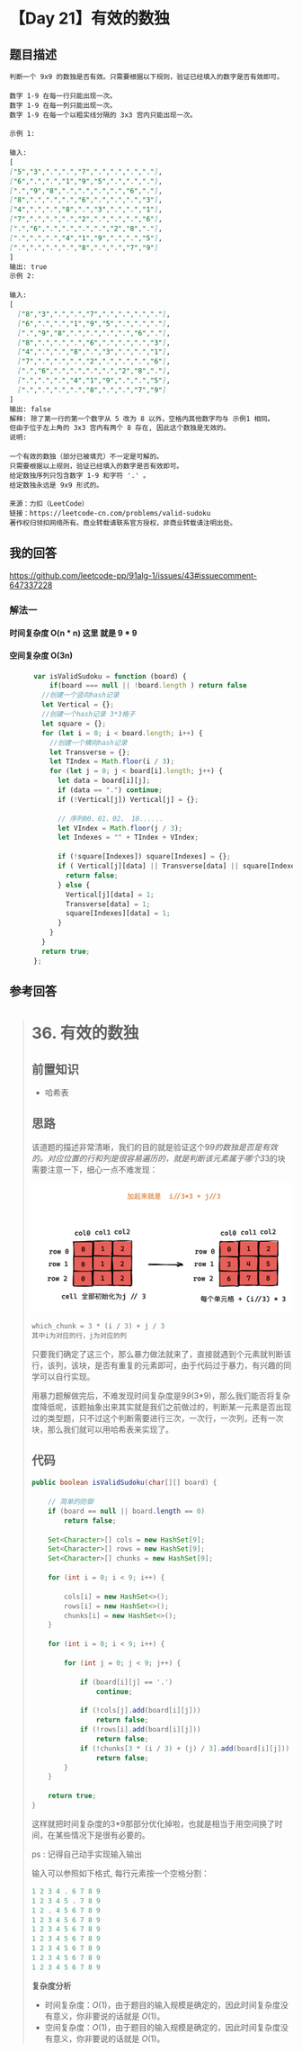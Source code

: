 # 【Day 21】有效的数独

## 题目描述

```markdown
判断一个 9x9 的数独是否有效。只需要根据以下规则，验证已经填入的数字是否有效即可。

数字 1-9 在每一行只能出现一次。
数字 1-9 在每一列只能出现一次。
数字 1-9 在每一个以粗实线分隔的 3x3 宫内只能出现一次。

示例 1:

输入:
[
["5","3",".",".","7",".",".",".","."],
["6",".",".","1","9","5",".",".","."],
[".","9","8",".",".",".",".","6","."],
["8",".",".",".","6",".",".",".","3"],
["4",".",".","8",".","3",".",".","1"],
["7",".",".",".","2",".",".",".","6"],
[".","6",".",".",".",".","2","8","."],
[".",".",".","4","1","9",".",".","5"],
[".",".",".",".","8",".",".","7","9"]
]
输出: true
示例 2:

输入:
[
  ["8","3",".",".","7",".",".",".","."],
  ["6",".",".","1","9","5",".",".","."],
  [".","9","8",".",".",".",".","6","."],
  ["8",".",".",".","6",".",".",".","3"],
  ["4",".",".","8",".","3",".",".","1"],
  ["7",".",".",".","2",".",".",".","6"],
  [".","6",".",".",".",".","2","8","."],
  [".",".",".","4","1","9",".",".","5"],
  [".",".",".",".","8",".",".","7","9"]
]
输出: false
解释: 除了第一行的第一个数字从 5 改为 8 以外，空格内其他数字均与 示例1 相同。
但由于位于左上角的 3x3 宫内有两个 8 存在, 因此这个数独是无效的。
说明:

一个有效的数独（部分已被填充）不一定是可解的。
只需要根据以上规则，验证已经填入的数字是否有效即可。
给定数独序列只包含数字 1-9 和字符 '.' 。
给定数独永远是 9x9 形式的。

来源：力扣（LeetCode）
链接：https://leetcode-cn.com/problems/valid-sudoku
著作权归领扣网络所有。商业转载请联系官方授权，非商业转载请注明出处。
```

## 我的回答

https://github.com/leetcode-pp/91alg-1/issues/43#issuecomment-647337228

### 解法一

#### 时间复杂度 O(n * n) 这里 就是  9 *  9

#### 空间复杂度 O(3n) 

```js
      var isValidSudoku = function (board) {
          if(board === null || !board.length ) return false
        //创建一个竖向hash记录
        let Vertical = {};
        //创建一个hash记录 3*3格子
        let square = {};
        for (let i = 0; i < board.length; i++) {
          //创建一个横向hash记录
          let Transverse = {};
          let TIndex = Math.floor(i / 3);
          for (let j = 0; j < board[i].length; j++) {
            let data = board[i][j];
            if (data == ".") continue;
            if (!Vertical[j]) Vertical[j] = {};
            
            // 序列00、01、02、 10......
            let VIndex = Math.floor(j / 3);
            let Indexes = "" + TIndex + VIndex;

            if (!square[Indexes]) square[Indexes] = {};
            if ( Vertical[j][data] || Transverse[data] || square[Indexes][data] ) {
              return false;
            } else {
              Vertical[j][data] = 1;
              Transverse[data] = 1;
              square[Indexes][data] = 1;
            }
          }
        }
        return true;
      };
```



## 参考回答

> # 36. 有效的数独
> ## 前置知识
> * 哈希表
>
> ## 思路
> 该道题的描述非常清晰，我们的目的就是验证这个9*9的数独是否是有效的。对应位置的行和列是很容易遍历的，就是判断该元素属于哪个3*3的块需要注意一下，细心一点不难发现：
>
> ![image](../.vuepress/public/85226284-51e6b180-b409-11ea-946f-4722142fe5e4.png)
>
> ```java
> which_chunk = 3 * (i / 3) + j / 3
> 其中i为对应的行，j为对应的列
> ```
>
> 只要我们确定了这三个，那么暴力做法就来了，直接就遇到个元素就判断该行，该列，该块，是否有重复的元素即可，由于代码过于暴力，有兴趣的同学可以自行实现。
>
> 用暴力题解做完后，不难发现时间复杂度是9*9*(3*9)，那么我们能否将复杂度降低呢，该题抽象出来其实就是我们之前做过的，判断某一元素是否出现过的类型题，只不过这个判断需要进行三次，一次行，一次列，还有一次块，那么我们就可以用哈希表来实现了。
>
> ## 代码
> ```java
> public boolean isValidSudoku(char[][] board) {
>         
>     // 简单的防御
>     if (board == null || board.length == 0)
>         return false;
>         
>     Set<Character>[] cols = new HashSet[9];
>     Set<Character>[] rows = new HashSet[9];
>     Set<Character>[] chunks = new HashSet[9];
>     
>     for (int i = 0; i < 9; i++) {
>         
>         cols[i] = new HashSet<>();
>         rows[i] = new HashSet<>();
>         chunks[i] = new HashSet<>();
>     }
>     
>     for (int i = 0; i < 9; i++) {
>         
>         for (int j = 0; j < 9; j++) {
>             
>             if (board[i][j] == '.')
>                 continue;
>             
>             if (!cols[j].add(board[i][j]))
>                 return false;
>             if (!rows[i].add(board[i][j]))
>                 return false;
>             if (!chunks[3 * (i / 3) + (j) / 3].add(board[i][j]))
>                 return false;
>         }
>     }
>     
>     return true;
> }
> ```
>
> 这样就把时间复杂度的3*9那部分优化掉啦，也就是相当于用空间换了时间，在某些情况下是很有必要的。
>
> ps : 记得自己动手实现输入输出
>
> 输入可以参照如下格式, 每行元素按一个空格分割：
>
> ```java
> 1 2 3 4 . 6 7 8 9
> 1 2 3 4 5 . 7 8 9
> 1 2 . 4 5 6 7 8 9
> 1 2 3 4 5 6 7 8 9
> 1 2 3 4 5 6 7 8 9
> 1 2 3 4 5 6 7 8 9
> 1 2 3 4 5 6 7 8 9
> 1 2 3 4 5 6 7 8 9
> 1 2 3 4 5 6 7 8 9
> ```
>
> **复杂度分析**
>
> * 时间复杂度：$O(1)$，由于题目的输入规模是确定的，因此时间复杂度没有意义，你非要说的话就是 $O(1)$。
> * 空间复杂度：$O(1)$，由于题目的输入规模是确定的，因此时间复杂度没有意义，你非要说的话就是 $O(1)$。